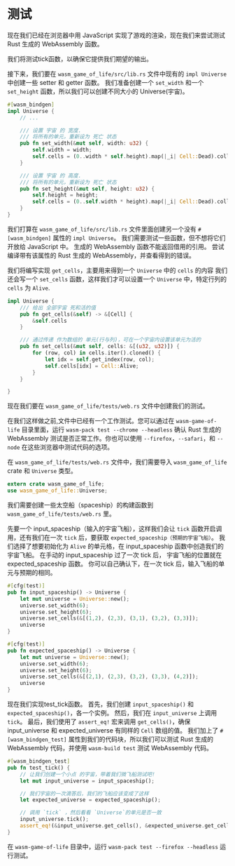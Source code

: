# 测试

现在我们已经在浏览器中用 JavaScript 实现了游戏的渲染，现在我们来尝试测试 Rust 生成的 WebAssembly 函数。

我们将测试tick函数，以确保它提供我们期望的输出。

接下来，我们要在 `wasm_game_of_life/src/lib.rs` 文件中现有的 `impl Universe` 中创建一些 setter 和 getter 函数。
我们准备创建一个 `set_width` 和一个 `set_height` 函数，所以我们可以创建不同大小的 Universe(宇宙)。

```rust
#[wasm_bindgen]
impl Universe {
    // ...

    /// 设置 宇宙 的 宽度.
    /// 将所有的单元，重新设为 死亡 状态
    pub fn set_width(&mut self, width: u32) {
        self.width = width;
        self.cells = (0..width * self.height).map(|_i| Cell::Dead).collect();
    }

    /// 设置 宇宙 的 高度.
    /// 将所有的单元，重新设为 死亡 状态
    pub fn set_height(&mut self, height: u32) {
        self.height = height;
        self.cells = (0..self.width * height).map(|_i| Cell::Dead).collect();
    }
}
```

我们打算在 `wasm_game_of_life/src/lib.rs` 文件里面创建另一个没有 `#[wasm_bindgen]` 属性的 `impl Universe`。
我们需要测试一些函数，但不想将它们开放给 JavaScript 中。
生成的 WebAssembly 函数不能返回借用的引用。
尝试编译带有该属性的 Rust 生成的 WebAssembly，并查看得到的错误。

我们将编写实现 `get_cells`，主要用来得到一个 `Universe` 中的 `cells` 的内容
我们还会写一个 `set_cells` 函数，这样我们才可以设置一个 `Universe` 中，特定行列的 `cells` 为 `Alive`.

```rust
impl Universe {
    /// 给出 全部宇宙 死和活的值
    pub fn get_cells(&self) -> &[Cell] {
        &self.cells
    }

    /// 通过传递 作为数组的 单元(行与列)，可在一个宇宙内设置该单元为活的
    pub fn set_cells(&mut self, cells: &[(u32, u32)]) {
        for (row, col) in cells.iter().cloned() {
            let idx = self.get_index(row, col);
            self.cells[idx] = Cell::Alive;
        }
    }

}
```

现在我们要在 `wasm_game_of_life/tests/web.rs` 文件中创建我们的测试。

在我们这样做之前,文件中已经有一个工作测试。您可以通过在 `wasm-game-of-life` 目录里面，运行 `wasm-pack test --chrome --headless` 确认 Rust 生成的 WebAssembly 测试是否正常工作。你也可以使用 `--firefox`，`--safari`，和 `--node` 在这些浏览器中测试代码的选项。

在 `wasm_game_of_life/tests/web.rs` 文件中，我们需要导入 `wasm_game_of_life` crate 和 `Universe` 类型。

```rust
extern crate wasm_game_of_life;
use wasm_game_of_life::Universe;
```

我们需要创建一些太空船（spaceship）的构建函数到 `wasm_game_of_life/tests/web.rs` 里。

先要一个 input_spaceship（输入的宇宙飞船），这样我们会让 `tick` 函数开启调用，还有我们在一次 `tick` 后，要获取 `expected_spaceship（预期的宇宙飞船）`。
我们选择了想要初始化为 `Alive` 的单元格，在 input_spaceship 函数中创造我们的宇宙飞船。
在手动的 input_spaceship 过了一次 tick 后， 宇宙飞船的位置就在 expected_spaceship 函数。
你可以自己确认下，在一次 tick 后，输入飞船的单元与预期的相同。

```rust
#[cfg(test)]
pub fn input_spaceship() -> Universe {
    let mut universe = Universe::new();
    universe.set_width(6);
    universe.set_height(6);
    universe.set_cells(&[(1,2), (2,3), (3,1), (3,2), (3,3)]);
    universe
}

#[cfg(test)]
pub fn expected_spaceship() -> Universe {
    let mut universe = Universe::new();
    universe.set_width(6);
    universe.set_height(6);
    universe.set_cells(&[(2,1), (2,3), (3,2), (3,3), (4,2)]);
    universe
}
```

现在我们实现test_tick函数。
首先，我们创建 `input_spaceship()` 和 `expected_spaceship()`，各一个实例。
然后，我们在 `input_universe` 上调用 `tick`。
最后，我们使用了 `assert_eq!` 宏来调用 `get_cells()`，确保 input_universe 和 expected_universe 有同样的 `Cell` 数组的值。
我们加上了 `#[wasm_bindgen_test]` 属性到我们的代码块，所以我们可以测试 Rust 生成的 WebAssembly 代码，并使用 `wasm-build test` 测试 WebAssembly 代码。

```rust
#[wasm_bindgen_test]
pub fn test_tick() {
    // 让我们创建一个小点 的宇宙，带着我们微飞船测试吧!
    let mut input_universe = input_spaceship();

    // 我们宇宙的一次滴答后，我们的飞船应该变成了这样
    let expected_universe = expected_spaceship();

    // 调用 `tick` ，然后看看 `Universe`的单元是否一致
    input_universe.tick();
    assert_eq!(&input_universe.get_cells(), &expected_universe.get_cells());
}
```

在 `wasm-game-of-life` 目录中，运行 `wasm-pack test --firefox --headless` 运行测试。

